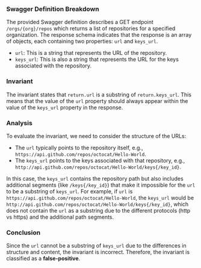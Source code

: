 ### Swagger Definition Breakdown
The provided Swagger definition describes a GET endpoint `/orgs/{org}/repos` which returns a list of repositories for a specified organization. The response schema indicates that the response is an array of objects, each containing two properties: `url` and `keys_url`. 

- `url`: This is a string that represents the URL of the repository.
- `keys_url`: This is also a string that represents the URL for the keys associated with the repository.

### Invariant
The invariant states that `return.url` is a substring of `return.keys_url`. This means that the value of the `url` property should always appear within the value of the `keys_url` property in the response.

### Analysis
To evaluate the invariant, we need to consider the structure of the URLs:
- The `url` typically points to the repository itself, e.g., `https://api.github.com/repos/octocat/Hello-World`.
- The `keys_url` points to the keys associated with that repository, e.g., `http://api.github.com/repos/octocat/Hello-World/keys{/key_id}`.

In this case, the `keys_url` contains the repository path but also includes additional segments (like `/keys{/key_id}`) that make it impossible for the `url` to be a substring of `keys_url`. For example, if `url` is `https://api.github.com/repos/octocat/Hello-World`, the `keys_url` would be `http://api.github.com/repos/octocat/Hello-World/keys{/key_id}`, which does not contain the `url` as a substring due to the different protocols (http vs https) and the additional path segments.

### Conclusion
Since the `url` cannot be a substring of `keys_url` due to the differences in structure and content, the invariant is incorrect. Therefore, the invariant is classified as a **false-positive**.
